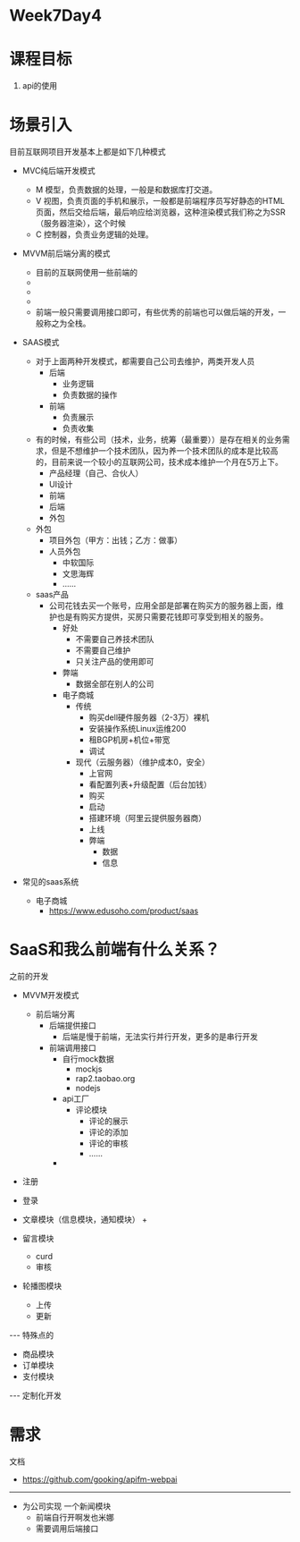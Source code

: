 

# Week7Day4

# 课程目标
1. api的使用

# 场景引入
目前互联网项目开发基本上都是如下几种模式
+ MVC纯后端开发模式
    + M 模型，负责数据的处理，一般是和数据库打交道。
    + V 视图，负责页面的手机和展示，一般都是前端程序员写好静态的HTML页面，然后交给后端，最后响应给浏览器，这种渲染模式我们称之为SSR（服务器渲染），这个时候
    + C 控制器，负责业务逻辑的处理。

+ MVVM前后端分离的模式
    + 目前的互联网使用一些前端的
    + 
    + 
    + 
    + 前端一般只需要调用接口即可，有些优秀的前端也可以做后端的开发，一般称之为全栈。

+ SAAS模式
    + 对于上面两种开发模式，都需要自己公司去维护，两类开发人员
        + 后端
            + 业务逻辑
            + 负责数据的操作
        + 前端
            + 负责展示
            + 负责收集
    + 有的时候，有些公司（技术，业务，统筹（最重要））是存在相关的业务需求，但是不想维护一个技术团队，因为养一个技术团队的成本是比较高的，目前来说一个较小的互联网公司，技术成本维护一个月在5万上下。
        + 产品经理（自己、合伙人）
        + UI设计
        + 前端
        + 后端
        + 外包
    + 外包
        + 项目外包（甲方：出钱；乙方：做事）
        + 人员外包
            + 中软国际
            + 文思海辉
            + ......
    + saas产品
        + 公司花钱去买一个账号，应用全部是部署在购买方的服务器上面，维护也是有购买方提供，买房只需要花钱即可享受到相关的服务。
            + 好处
                + 不需要自己养技术团队
                + 不需要自己维护
                + 只关注产品的使用即可
            + 弊端
                + 数据全部在别人的公司
            + 电子商城
                + 传统
                    + 购买dell硬件服务器（2-3万）裸机
                    + 安装操作系统Linux运维200
                    + 租BGP机房+机位+带宽
                    + 调试
                + 现代（云服务器）（维护成本0，安全）
                    + 上官网
                    + 看配置列表+升级配置（后台加钱）
                    + 购买
                    + 启动
                    + 搭建环境（阿里云提供服务器商）
                    + 上线
                    + 弊端
                        + 数据
                        + 信息
                        
+ 常见的saas系统
    + 电子商城
        + https://www.edusoho.com/product/saas


# SaaS和我么前端有什么关系？
之前的开发
+ MVVM开发模式
    + 前后端分离
        + 后端提供接口
            + 后端是慢于前端，无法实行并行开发，更多的是串行开发
        + 前端调用接口
            + 自行mock数据
                + mockjs
                + rap2.taobao.org
                + nodejs
            + api工厂
                + 评论模块
                    + 评论的展示
                    + 评论的添加
                    + 评论的审核
                    + ......
            + 
+ 注册
+ 登录
+ 文章模块（信息模块，通知模块）
    + 

+ 留言模块
    + curd
    + 审核
    
+ 轮播图模块
    + 上传
    + 更新

--- 特殊点的
+ 商品模块
+ 订单模块
+ 支付模块

--- 定制化开发

# 需求
文档
+ https://github.com/gooking/apifm-webpai
---
+ 为公司实现 一个新闻模块
    + 前端自行开啊发也米娜
    + 需要调用后端接口








